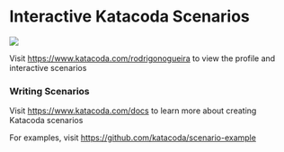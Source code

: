 # Interactive Katacoda Scenarios

[![](http://shields.katacoda.com/katacoda/rodrigonogueira/count.svg)](https://www.katacoda.com/rodrigonogueira "Get your profile on Katacoda.com")

Visit https://www.katacoda.com/rodrigonogueira to view the profile and interactive scenarios

### Writing Scenarios
Visit https://www.katacoda.com/docs to learn more about creating Katacoda scenarios

For examples, visit https://github.com/katacoda/scenario-example
